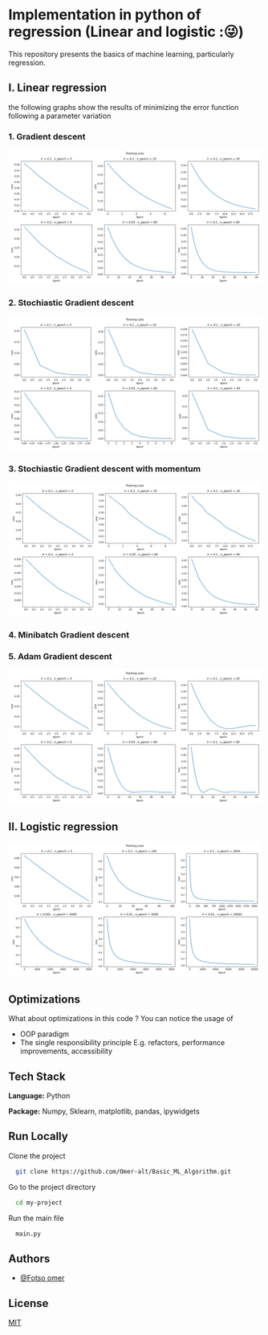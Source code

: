 # Implementation in python of regression (Linear and logistic :😜)

This repository presents the basics of machine learning, particularly regression.

## I. Linear regression

the following graphs show the results of minimizing the error function following a parameter variation

### 1. Gradient descent
![gradient_descent](/public/assets/gradient_descent.png)
### 2. Stochiastic Gradient descent
![stochastic_gradient_descent](/public/assets/stochastic_gradient_descent.png)
### 3. Stochiastic Gradient descent with momentum
![gradient_descent_with_momentum](/public/assets/gradient_descent_with_momentum.png)

### 4. Minibatch Gradient descent 

### 5. Adam Gradient descent 
![adam_gradient_descent](/public/assets/adam_gradient_descent.png)
## II. Logistic regression

![logistic_gradient_descent](/public/assets/logistic_gradient_descent.png)

## Optimizations

What about optimizations in this code ? You can notice the usage of
-  OOP paradigm
- The single responsibility principle
E.g. refactors, performance improvements, accessibility

## Tech Stack

**Language:** Python

**Package:** Numpy, Sklearn, matplotlib, pandas, ipywidgets

## Run Locally

Clone the project

```bash
  git clone https://github.com/Omer-alt/Basic_ML_Algorithm.git
```

Go to the project directory

```bash
  cd my-project
```

Run the main file

```bash
  main.py
```



## Authors

- [@Fotso omer](https://portfolio-omer-alt.vercel.app/)

## License

[MIT](https://choosealicense.com/licenses/mit/)





















